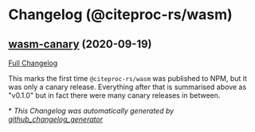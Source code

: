 # Changelog (@citeproc-rs/wasm)

## [wasm-canary](https://github.com/zotero/citeproc-rs/tree/wasm-v0.0.0) (2020-09-19)

[Full Changelog](https://github.com/zotero/citeproc-rs/commit/wasm-v0.0.0)

This marks the first time `@citeproc-rs/wasm` was published to NPM, but it was
only a canary release. Everything after that is summarised above as "v0.1.0"
but in fact there were many canary releases in between.


\* *This Changelog was automatically generated by [github_changelog_generator](https://github.com/github-changelog-generator/github-changelog-generator)*

